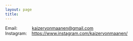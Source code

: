 ```yaml
---
layout: page
title: 
---
```

Email: &nbsp;&nbsp;&nbsp;&nbsp;&nbsp;&nbsp;&nbsp;&nbsp;&nbsp;&nbsp; <kaizervonmaanen@gmail.com>  
Instagram: &nbsp;&nbsp; <https://www.instagram.com/kaizervonmaanen/>  